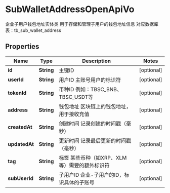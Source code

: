 

# SubWalletAddressOpenApiVo

企业子用户钱包地址实体类  用于存储和管理子用户的钱包地址信息  对应数据库表：tb_sub_wallet_address
## Properties

Name | Type | Description | Notes
------------ | ------------- | ------------- | -------------
**id** | **String** | 主键ID |  [optional]
**userId** | **String** | 用户ID  主账号用户的标识符 |  [optional]
**tokenId** | **String** | 币种ID  例如：TBSC_BNB、TBSC_USDT等 |  [optional]
**address** | **String** | 钱包地址  区块链上的钱包地址，用于接收充值 |  [optional]
**createdAt** | **String** | 创建时间  记录创建的时间戳（毫秒） |  [optional]
**updatedAt** | **String** | 更新时间  记录最后更新的时间戳（毫秒） |  [optional]
**tag** | **String** | 标签  某些币种（如XRP、XLM等）需要的额外标识符 |  [optional]
**subUserId** | **String** | 子用户ID  企业-子用户的ID，标识具体的子账号 |  [optional]



